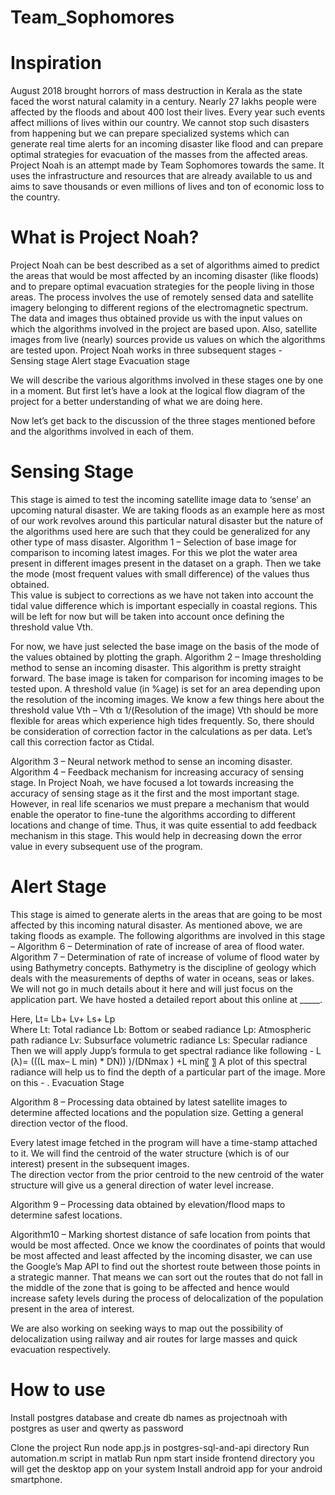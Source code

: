 # Team_Sophomores


# Inspiration

August 2018 brought horrors of mass destruction in Kerala as the state faced the worst natural calamity in a century. Nearly 27 lakhs people were affected by the floods and about 400 lost their lives. Every year such events affect millions of lives within our country. 
We cannot stop such disasters from happening but we can prepare specialized systems which can generate real time alerts for an incoming disaster like flood and can prepare optimal strategies for evacuation of the masses from the affected areas.
Project Noah is an attempt made by Team Sophomores towards the same. It uses the infrastructure and resources that are already available to us and aims to save thousands or even millions of lives and ton of economic loss to the country.

# What is Project Noah?

Project Noah can be best described as a set of algorithms aimed to predict the areas that would be most affected by an incoming disaster (like floods) and to prepare optimal evacuation strategies for the people living in those areas.
The process involves the use of remotely sensed data and satellite imagery belonging to different regions of the electromagnetic spectrum. The data and images thus obtained provide us with the input values on which the algorithms involved in the project are based upon. Also, satellite images from live (nearly) sources provide us values on which the algorithms are tested upon. 
Project Noah works in three subsequent stages -   
	Sensing stage
	Alert stage
	Evacuation stage

We will describe the various algorithms involved in these stages one by one in a moment. But first let’s have a look at the logical flow diagram of the project for a better understanding of what we are doing here. 

  
Now let’s get back to the discussion of the three stages mentioned before and the algorithms involved in each of them.

# Sensing Stage

This stage is aimed to test the incoming satellite image data to ‘sense’ an upcoming natural disaster. We are taking floods as an example here as most of our work revolves around this particular natural disaster but the nature of the algorithms used here are such that they could be generalized for any other type of mass disaster.
Algorithm 1 – Selection of base image for comparison to incoming latest images. 
For this we plot the water area present in different images present in the dataset on a graph. Then we take the mode (most frequent values with small difference) of the values thus obtained.  
This value is subject to corrections as we have not taken into account the tidal value difference which is important especially in coastal regions. This will be left for now but will be taken into account once defining the threshold value Vth.
 
For now, we have just selected the base image on the basis of the mode of the values obtained by plotting the graph.
Algorithm 2 – Image thresholding method to sense an incoming disaster.
This algorithm is pretty straight forward. The base image is taken for comparison for incoming images to be tested upon. A threshold value (in %age) is set for an area depending upon the resolution of the incoming images.
We know a few things here about the threshold value Vth –
Vth α 1/(Resolution of the image)
Vth should be more flexible for areas which experience high tides frequently. So, there should be consideration of correction factor in the calculations as per data. Let’s call this correction factor as Ctidal.
  

Algorithm 3 – Neural network method to sense an incoming disaster.
Algorithm 4 – Feedback mechanism for increasing accuracy of sensing stage.
In Project Noah, we have focused a lot towards increasing the accuracy of sensing stage as it the first and the most important stage. However, in real life scenarios we must prepare a mechanism that would enable the operator to fine-tune the algorithms according to different locations and change of time. 
Thus, it was quite essential to add feedback mechanism in this stage. This would help in decreasing down the error value in every subsequent use of the program.

# Alert Stage

This stage is aimed to generate alerts in the areas that are going to be most affected by this incoming natural disaster. As mentioned above, we are taking floods as example. The following algorithms are involved in this stage –
Algorithm 6 – Determination of rate of increase of area of flood water.
Algorithm 7 – Determination of rate of increase of volume of flood water by using Bathymetry concepts. 
Bathymetry is the discipline of geology which deals with the measurements of depths of water in oceans, seas or lakes. We will not go in much details about it here and will just focus on the application part. We have hosted a detailed report about this online at _____. 
 
Here, Lt= Lb+ Lv+ Ls+ Lp                                
Where Lt: Total radiance 
Lb: Bottom or seabed radiance
Lp: Atmospheric path radiance
Lv: Subsurface volumetric radiance
Ls: Specular radiance
  Then we will apply Jupp’s formula to get spectral radiance like following - 
L (λ)=  (((L max⁡– L min) * DN)) )/(DNmax )  +L min⁡〖                                                      〗
A plot of this spectral radiance will help us to find the depth of a particular part of the image. More on this - .
Evacuation Stage

Algorithm 8 – Processing data obtained by latest satellite images to determine affected locations and the population size.
	Getting a general direction vector of the flood.

Every latest image fetched in the program will have a time-stamp attached to it.
We will find the centroid of the water structure (which is of our interest) present in the subsequent images.  
The direction vector from the prior centroid to the new centroid of the water structure will give us a general direction of water level increase.

   

Algorithm 9 – Processing data obtained by elevation/flood maps to determine safest locations.

 
Algorithm10 – Marking shortest distance of safe location from points that would be most affected.
Once we know the coordinates of points that would be most affected and least affected by the incoming disaster, we can use the Google’s Map API to find out the shortest route between those points in a strategic manner. That means we can sort out the routes that do not fall in the middle of the zone that is going to be affected and hence would increase safety levels during the process of delocalization of the population present in the area of interest.
 
We are also working on seeking ways to map out the possibility of delocalization using railway and air routes for large masses and quick evacuation respectively. 


# How to use

Install postgres database and create db names as projectnoah with postgres as user and qwerty as password

Clone the project
Run node app.js in postgres-sql-and-api directory
Run automation.m script in matlab
Run npm start inside frontend directory
you will get the desktop app on your system
Install android app for your android smartphone.


